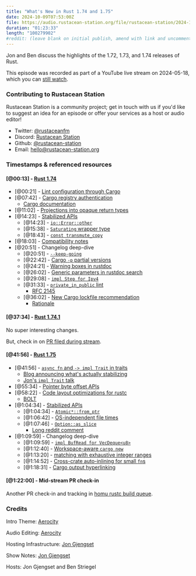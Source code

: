 ```yaml
---
title: "What's New in Rust 1.74 and 1.75"
date: 2024-10-09T07:53:00Z
file: https://audio.rustacean-station.org/file/rustacean-station/2024-10-09-rust-1.74-1.75.mp3
duration: "01:23:33"
length: "100279902"
#reddit: (leave blank on initial publish, amend with link and uncomment this line after Reddit thread has been posted)
---
```


Jon and Ben discuss the highlights of the 1.72, 1.73, and 1.74 releases of Rust.

This episode was recorded as part of a YouTube live stream on
2024-05-18, which you can [still
watch](https://www.youtube.com/live/VpSXTJXX1YA?t=7037s).

### Contributing to Rustacean Station

Rustacean Station is a community project; get in touch with us if you'd like to suggest an idea for an episode or offer your services as a host or audio editor!

 - Twitter: [@rustaceanfm](https://twitter.com/rustaceanfm)
 - Discord: [Rustacean Station](https://discord.gg/cHc3Gyc)
 - Github: [@rustacean-station](https://github.com/rustacean-station/)
 - Email: [hello@rustacean-station.org](mailto:hello@rustacean-station.org)

### Timestamps & referenced resources

#### [@00:13] - [Rust 1.74](https://blog.rust-lang.org/2023/11/16/Rust-1.74.0.html)

 - [@00:21] - [Lint configuration through Cargo](https://blog.rust-lang.org/2023/11/16/Rust-1.74.0.html#lint-configuration-through-cargo)
 - [@07:42] - [Cargo registry authentication](https://blog.rust-lang.org/2023/11/16/Rust-1.74.0.html#cargo-registry-authentication)
   - [Cargo documentation](https://doc.rust-lang.org/beta/cargo/reference/registry-authentication.html)
 - [@11:02] - [Projections into opaque return types](https://blog.rust-lang.org/2023/11/16/Rust-1.74.0.html#projections-in-opaque-return-types)
 - [@14:23] - [Stabilized APIs](https://blog.rust-lang.org/2023/11/16/Rust-1.74.0.html#projections-in-opaque-return-types)
    - [@14:23] - [`io::Error::other`](https://doc.rust-lang.org/stable/std/io/struct.Error.html#method.other)
    - [@15:38] - [`Saturating` wrapper type](https://doc.rust-lang.org/stable/std/num/struct.Saturating.html)
    - [@18:43] - [`const transmute_copy`](https://doc.rust-lang.org/stable/std/mem/fn.transmute_copy.html)
 - [@18:03] - [Compatibility notes](https://blog.rust-lang.org/2023/11/16/Rust-1.74.0.html#compatibility-notes)
 - [@20:51] - Changelog deep-dive
   - [@20:51] - [`--keep-going`](https://github.com/rust-lang/cargo/pull/12568/)
   - [@22:42] - [Cargo `-p` partial versions](https://github.com/rust-lang/cargo/pull/12614/)
   - [@24:21] - [Warning boxes in rustdoc](https://github.com/rust-lang/rust/pull/106561/)
   - [@26:02] - [Generic parameters in rustdoc search](https://github.com/rust-lang/rust/pull/112725/)
   - [@29:08] - [`impl Step for Ipv4`](https://github.com/rust-lang/rust/pull/113748/)
   - [@31:33] - [`private_in_public` lint](https://github.com/rust-lang/rust/pull/113126/)
     - [RFC 2145](https://rust-lang.github.io/rfcs/2145-type-privacy.html)
   - [@36:02] - [New Cargo lockfile recommendation](https://doc.rust-lang.org/nightly/cargo/guide/cargo-toml-vs-cargo-lock.html)
     - [Rationale](https://doc.rust-lang.org/nightly/cargo/faq.html#why-have-cargolock-in-version-control)

#### [@37:34] - [Rust 1.74.1](https://blog.rust-lang.org/2023/12/07/Rust-1.74.1.html)

No super interesting changes.

But, check in on [PR filed during stream](https://github.com/rust-lang/rust/pull/125251).

#### [@41:56] - [Rust 1.75](https://blog.rust-lang.org/2023/12/28/Rust-1.75.0.html)

 - [@41:56] - [`async fn` and `-> impl Trait` in traits](https://blog.rust-lang.org/2023/12/28/Rust-1.75.0.html#async-fn-and-return-position-impl-trait-in-traits)
   - [Blog announcing what's actually stabilizing](https://blog.rust-lang.org/2023/12/21/async-fn-rpit-in-traits.html)
   - [Jon's `impl Trait` talk](https://www.youtube.com/watch?v=CWiz_RtA1Hw)
 - [@55:34] - [Pointer byte offset APIs](https://blog.rust-lang.org/2023/12/28/Rust-1.75.0.html#pointer-byte-offset-apis)
 - [@58:22] - [Code layout optimizations for rustc](https://blog.rust-lang.org/2023/12/28/Rust-1.75.0.html#code-layout-optimizations-for-rustc)
   - [BOLT](https://github.com/llvm/llvm-project/blob/main/bolt/README.md)
 - [@1:04:34] - [Stabilized APIs](https://blog.rust-lang.org/2023/12/28/Rust-1.75.0.html#stabilized-apis)
   - [@1:04:34] - [`Atomic*::from_ptr`](https://doc.rust-lang.org/stable/core/sync/atomic/struct.AtomicUsize.html#method.from_ptr)
   - [@1:06:42] - [OS-independent file times](https://doc.rust-lang.org/stable/std/fs/struct.FileTimes.html)
   - [@1:07:46] - [`Option::as_slice`](https://doc.rust-lang.org/stable/core/option/enum.Option.html#method.as_slice)
     - [Long reddit comment](https://www.reddit.com/r/rust/comments/18sxw4d/comment/kfajwbv/)
 - [@1:09:59] - Changelog deep-dive
   - [@1:09:59] - [`impl BufRead for VecDeque<u8>`](https://github.com/rust-lang/rust/pull/110604/)
   - [@1:12:40] - [Workspace-aware `cargo new`](https://github.com/rust-lang/cargo/pull/12779/)
   - [@1:13:20] - [matching with exhaustive integer ranges](https://github.com/rust-lang/rust/pull/116692/)
   - [@1:14:52] - [Cross-crate auto-inlining for small `fn`s](https://github.com/rust-lang/rust/pull/116505)
   - [@1:18:31] - [Cargo output hyperlinking](https://github.com/rust-lang/cargo/pull/12889)

#### [@1:22:00] - Mid-stream PR check-in

Another PR check-in and tracking in [homu rustc build queue](https://bors.rust-lang.org/queue/rust).

### Credits

Intro Theme: [Aerocity](https://twitter.com/AerocityMusic)

Audio Editing: [Aerocity](https://twitter.com/AerocityMusic)

Hosting Infrastructure: [Jon Gjengset](https://twitter.com/jonhoo/)

Show Notes: [Jon Gjengset](https://twitter.com/jonhoo/)

Hosts: Jon Gjengset and Ben Striegel
